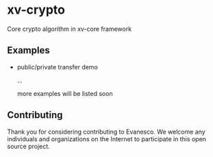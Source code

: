 # xv-crypto
Core crypto algorithm in xv-core framework


## Examples

- public/private transfer demo 

  ...

  more examples will be listed soon

## Contributing
Thank you for considering contributing to Evanesco. We welcome any individuals and organizations on the Internet to participate in this open source project.

